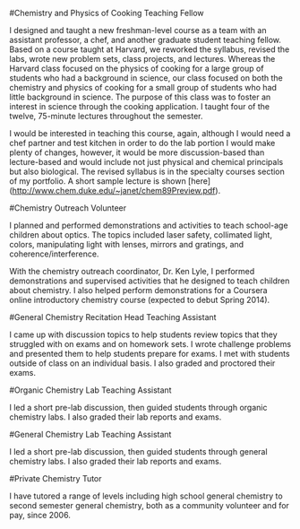 #Chemistry and Physics of Cooking Teaching Fellow

I designed and taught a new freshman-level course as a team with an assistant professor, a chef, and another graduate student teaching fellow. Based on a course taught at Harvard, we reworked the syllabus, revised the labs, wrote new problem sets, class projects, and lectures. Whereas the Harvard class focused on the physics of cooking for a large group of students who had a background in science, our class focused on both the chemistry and physics of cooking for a small group of students who had little background in science. The purpose of this class was to foster an interest in science through the cooking application. I taught four of the twelve, 75-minute lectures throughout the semester. 

I would be interested in teaching this course, again, although I would need a chef partner and test kitchen in order to do the lab portion I would make plenty of changes, however, it would be more discussion-based than lecture-based and would include not just physical and chemical principals but also biological. The revised syllabus is in the specialty courses section of my portfolio. A short sample lecture is shown [here] (http://www.chem.duke.edu/~janet/chem89Preview.pdf).

#Chemistry Outreach Volunteer

I planned and performed demonstrations and activities to teach school-age children about optics. The topics included laser safety, collimated light, colors, manipulating light with lenses, mirrors and gratings, and coherence/interference.

With the chemistry outreach coordinator, Dr. Ken Lyle, I performed demonstrations and supervised activities that he designed to teach children about chemistry. I also helped perform demonstrations for a Coursera online introductory chemistry course (expected to debut Spring 2014). 

#General Chemistry Recitation Head Teaching Assistant

I came up with discussion topics to help students review topics that they struggled with on exams and on homework sets. I wrote challenge problems and presented them to help students prepare for exams. I met with students outside of class on an individual basis. I also graded and proctored their exams.

#Organic Chemistry Lab Teaching Assistant

I led a short pre-lab discussion, then guided students through organic chemistry labs. I also graded their lab reports and exams.

#General Chemistry Lab Teaching Assistant

I led a short pre-lab discussion, then guided students through general chemistry labs. I also graded their lab reports and exams.

#Private Chemistry Tutor

I have tutored a range of levels including high school general chemistry to second semester general chemistry, both as a community volunteer and for pay, since 2006.
